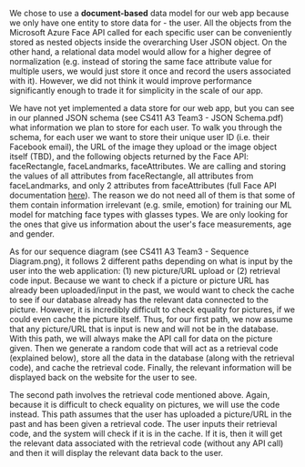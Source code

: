 We chose to use a **document-based** data model for our web app because we only have one entity to store data for - the user. All the objects from the Microsoft Azure Face API called for each specific user can be conveniently stored as nested objects inside the overarching User JSON object. On the other hand, a relational data model would allow for a higher degree of normalization (e.g. instead of storing the same face attribute value for multiple users, we would just store it once and record the users associated with it). However, we did not think it would improve performance significantly enough to trade it for simplicity in the scale of our app.

We have not yet implemented a data store for our web app, but you can see in our planned JSON schema (see CS411 A3 Team3 - JSON Schema.pdf) what information we plan to store for each user. To walk you through the schema, for each user we want to store their unique user ID (i.e. their Facebook email), the URL of the image they upload or the image object itself (TBD), and the following objects returned by the Face API: faceRectangle, faceLandmarks, faceAttributes. We are calling and storing the values of all attributes from faceRectangle, all attributes from faceLandmarks, and only 2 attributes from faceAttributes (full Face API documentation [here](https://westus.dev.cognitive.microsoft.com/docs/services/563879b61984550e40cbbe8d/operations/563879b61984550f30395236)). The reason we do not need all of them is that some of them contain information irrelevant (e.g. smile, emotion) for training our ML model for matching face types with glasses types. We are only looking for the ones that give us information about the user's face measurements, age and gender.

As for our sequence diagram (see CS411 A3 Team3 - Sequence Diagram.png), it follows 2 different paths depending on what is input by the user into the web application: (1) new picture/URL upload or (2) retrieval code input.
Because we want to check if a picture or picture URL has already been uploaded/input in the past, we would want to check the cache to see if our database already has the relevant data connected to the picture. However, it is incredibly difficult to check equality for pictures, if we could even cache the picture itself. Thus, for our first path, we now assume that any picture/URL that is input is new and will not be in the database. With this path, we will always make the API call for data on the picture given. Then we generate a random code that will act as a retrieval code (explained below), store all the data in the database (along with the retrieval code), and cache the retrieval code. Finally, the relevant information will be displayed back on the website for the user to see.

The second path involves the retrieval code mentioned above. Again, because it is difficult to check equality on pictures, we will use the code instead. This path assumes that the user has uploaded a picture/URL in the past and has been given a retrieval code. The user inputs their retrieval code, and the system will check if it is in the cache. If it is, then it will get the relevant data associated with the retrieval code (without any API call) and then it will display the relevant data back to the user.
